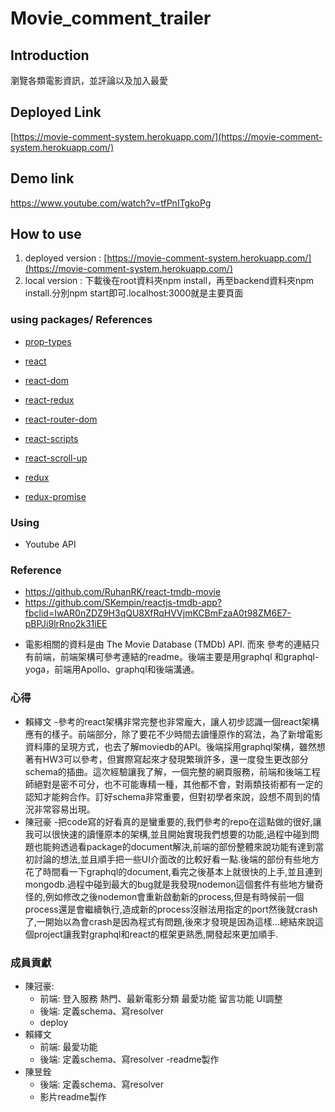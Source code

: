 # Movie_comment_trailer

## Introduction

瀏覽各類電影資訊，並評論以及加入最愛

## Deployed Link

[https://movie-comment-system.herokuapp.com/](https://movie-comment-system.herokuapp.com/)

## Demo link

https://www.youtube.com/watch?v=tfPnITgkoPg

## How to use

1. deployed version : [https://movie-comment-system.herokuapp.com/](https://movie-comment-system.herokuapp.com/)
2. local version : 下載後在root資料夾npm install，再至backend資料夾npm install.分別npm start即可.localhost:3000就是主要頁面


### using packages/ References

-   [prop-types](https://www.npmjs.com/package/prop-types)

-   [react](https://reactjs.org/)

-   [react-dom](https://reactjs.org/)

-   [react-redux](https://redux.js.org/basics/usage-with-react)

-   [react-router-dom](https://reactjs.org/)

-   [react-scripts](https://reactjs.org/)

-   [react-scroll-up](https://github.com/milosjanda/react-scroll-up)

-   [redux](https://redux.js.org/)

-   [redux-promise](https://www.npmjs.com/package/redux-promise)


### Using

* Youtube API

### Reference

* https://github.com/RuhanRK/react-tmdb-movie
* https://github.com/SKempin/reactjs-tmdb-app?fbclid=IwAR0nZDZ9H3qQU8XfRqHVVjmKCBmFzaA0t98ZM6E7-pBPJi9lrRno2k31iEE
-   電影相關的資料是由 The Movie Database (TMDb) API. 而來
參考的連結只有前端，前端架構可參考連結的readme。後端主要是用graphql 和graphql-yoga，前端用Apollo、graphql和後端溝通。

### 心得
* 賴繹文
  -參考的react架構非常完整也非常龐大，讓人初步認識一個react架構應有的樣子。前端部分，除了要花不少時間去讀懂原作的寫法，為了新增電影資料庫的呈現方式，也去了解moviedb的API。後端採用graphql架構，雖然想著有HW3可以參考，但實際寫起來才發現繁瑣許多，還一度發生更改部分schema的插曲。這次經驗讓我了解，一個完整的網頁服務，前端和後端工程師絕對是密不可分，也不可能專精一種，其他都不會，對兩類技術都有一定的認知才能夠合作。訂好schema非常重要，但對初學者來說，設想不周到的情況非常容易出現。
* 陳冠豪
  -把code寫的好看真的是蠻重要的,我們參考的repo在這點做的很好,讓我可以很快速的讀懂原本的架構,並且開始實現我們想要的功能,過程中碰到問題也能夠透過看package的document解決,前端的部份整體來說功能有達到當初討論的想法,並且順手把一些UI介面改的比較好看一點.後端的部份有些地方花了時間看一下graphql的document,看完之後基本上就很快的上手,並且連到mongodb.過程中碰到最大的bug就是我發現nodemon這個套件有些地方蠻奇怪的,例如修改之後nodemon會重新啟動新的process,但是有時候前一個process還是會繼續執行,造成新的process沒辦法用指定的port然後就crash了,一開始以為會crash是因為程式有問題,後來才發現是因為這樣...總結來說這個project讓我對graphql和react的框架更熟悉,開發起來更加順手.

### 成員貢獻

* 陳冠豪:
	- 前端:
	      登入服務
	      熱門、最新電影分類
	      最愛功能
		  留言功能
		  UI調整
	- 後端:
		定義schema、寫resolver
	- deploy
* 賴繹文
	- 前端:
		最愛功能
	- 後端:
		定義schema、寫resolver
	-readme製作
* 陳昱銓
	- 後端:
		定義schema、寫resolver
	- 影片readme製作
